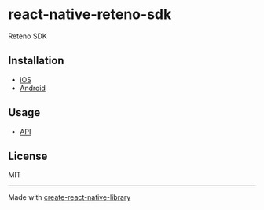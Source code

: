 # react-native-reteno-sdk

Reteno SDK

## Installation

- [iOS](./docs/ios.md)
- [Android](./docs/android.md)


## Usage

- [API](./docs/api.md)


## License

MIT

---

Made with [create-react-native-library](https://github.com/callstack/react-native-builder-bob)
